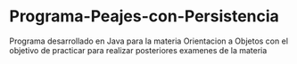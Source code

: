 # Programa-Peajes-con-Persistencia
Programa desarrollado en Java para la materia Orientacion a Objetos con el objetivo de practicar para realizar posteriores examenes de la materia
